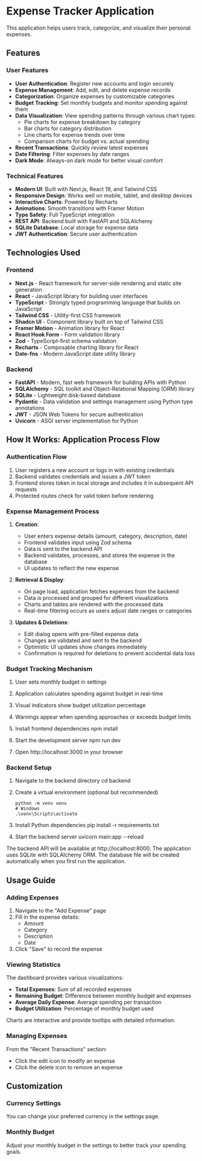 # Expense Tracker Application

This application helps users track, categorize, and visualize their personal expenses.

## Features

### User Features
- **User Authentication**: Register new accounts and login securely
- **Expense Management**: Add, edit, and delete expense records
- **Categorization**: Organize expenses by customizable categories
- **Budget Tracking**: Set monthly budgets and monitor spending against them
- **Data Visualization**: View spending patterns through various chart types:
  - Pie charts for expense breakdown by category
  - Bar charts for category distribution
  - Line charts for expense trends over time
  - Comparison charts for budget vs. actual spending
- **Recent Transactions**: Quickly review latest expenses
- **Date Filtering**: Filter expenses by date ranges
- **Dark Mode**: Always-on dark mode for better visual comfort

### Technical Features
- **Modern UI**: Built with Next.js, React 19, and Tailwind CSS
- **Responsive Design**: Works well on mobile, tablet, and desktop devices
- **Interactive Charts**: Powered by Recharts
- **Animations**: Smooth transitions with Framer Motion
- **Type Safety**: Full TypeScript integration
- **REST API**: Backend built with FastAPI and SQLAlchemy
- **SQLite Database**: Local storage for expense data
- **JWT Authentication**: Secure user authentication

## Technologies Used

### Frontend
- **Next.js** - React framework for server-side rendering and static site generation
- **React** - JavaScript library for building user interfaces
- **TypeScript** - Strongly typed programming language that builds on JavaScript
- **Tailwind CSS** - Utility-first CSS framework
- **Shadcn UI** - Component library built on top of Tailwind CSS
- **Framer Motion** - Animation library for React
- **React Hook Form** - Form validation library
- **Zod** - TypeScript-first schema validation
- **Recharts** - Composable charting library for React
- **Date-fns** - Modern JavaScript date utility library

### Backend
- **FastAPI** - Modern, fast web framework for building APIs with Python
- **SQLAlchemy** - SQL toolkit and Object-Relational Mapping (ORM) library
- **SQLite** - Lightweight disk-based database
- **Pydantic** - Data validation and settings management using Python type annotations
- **JWT** - JSON Web Tokens for secure authentication
- **Uvicorn** - ASGI server implementation for Python

## How It Works: Application Process Flow

### Authentication Flow
1. User registers a new account or logs in with existing credentials
2. Backend validates credentials and issues a JWT token
3. Frontend stores token in local storage and includes it in subsequent API requests
4. Protected routes check for valid token before rendering

### Expense Management Process
1. **Creation**:
   - User enters expense details (amount, category, description, date)
   - Frontend validates input using Zod schema
   - Data is sent to the backend API
   - Backend validates, processes, and stores the expense in the database
   - UI updates to reflect the new expense

2. **Retrieval & Display**:
   - On page load, application fetches expenses from the backend
   - Data is processed and grouped for different visualizations
   - Charts and tables are rendered with the processed data
   - Real-time filtering occurs as users adjust date ranges or categories

3. **Updates & Deletions**:
   - Edit dialog opens with pre-filled expense data
   - Changes are validated and sent to the backend
   - Optimistic UI updates show changes immediately
   - Confirmation is required for deletions to prevent accidental data loss

### Budget Tracking Mechanism
1. User sets monthly budget in settings
2. Application calculates spending against budget in real-time
3. Visual indicators show budget utilization percentage
4. Warnings appear when spending approaches or exceeds budget limits

2. Install frontend dependencies
   npm install

3. Start the development server
   npm run dev
4. Open http://localhost:3000 in your browser

### Backend Setup
1. Navigate to the backend directory
   cd backend

2. Create a virtual environment (optional but recommended)
   ```
   python -m venv venv
   # Windows
   .\venv\Scripts\activate

3. Install Python dependencies
   pip install -r requirements.txt


4. Start the backend server
   uvicorn main:app --reload

The backend API will be available at http://localhost:8000. The application uses SQLite with SQLAlchemy ORM. The database file will be created automatically when you first run the application.

## Usage Guide

### Adding Expenses
1. Navigate to the "Add Expense" page
2. Fill in the expense details:
   - Amount
   - Category
   - Description
   - Date
3. Click "Save" to record the expense

### Viewing Statistics
The dashboard provides various visualizations:
- **Total Expenses**: Sum of all recorded expenses
- **Remaining Budget**: Difference between monthly budget and expenses
- **Average Daily Expense**: Average spending per transaction
- **Budget Utilization**: Percentage of monthly budget used

Charts are interactive and provide tooltips with detailed information.

### Managing Expenses
From the "Recent Transactions" section:
- Click the edit icon to modify an expense
- Click the delete icon to remove an expense

## Customization

### Currency Settings
You can change your preferred currency in the settings page.

### Monthly Budget
Adjust your monthly budget in the settings to better track your spending goals.
